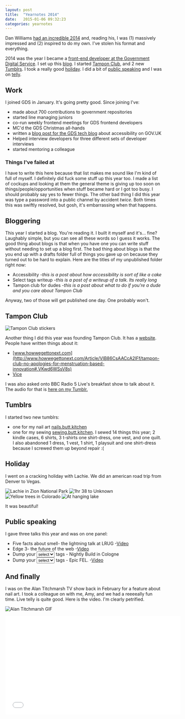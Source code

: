```yaml
---
layout: post
title:  "Yearnotes 2014"
date:   2015-01-06 09:32:23
categories: yearnotes
---
```

Dan Williams [had an incredible 2014](http://www.iamdanw.com/wrote/yearnote-2014/) and, reading his, I was (1) massively impressed and (2) inspired to do my own. I've stolen his format and everything.

2014 was the year I became a [front-end developer at the Government Digital Service](#work). I set up this [blog](#bloggering). I started [Tampon Club](#tampon-club), and 2 new [Tumblrs](#tumblrs). I took a really good [holiday](#holiday). I did a bit of [public speaking](#public-speaking) and I was on [telly](#and-finally).

## Work
I joined GDS in January. It's going pretty good. Since joining I've:

- made about 700 contributions to government repositories
- started line managing juniors
- co-run weekly frontend meetings for GDS frontend developers
- MC'd the GDS Christmas all-hands
- written a [blog post for the GDS tech blog](https://gdstechnology.blog.gov.uk/2014/08/14/improving-accessibility-on-gov-uk-search/) about accessibility on GOV.UK
- Helped interview developers for three different sets of developer interviews
- started mentoring a colleague

### Things I've failed at
I have to write this here because that list makes me sound like I'm kind of full of myself. I definitely did fuck some stuff up this year too. I made a list of cockups and looking at them the general theme is giving up too soon on things/people/opportunities when stuff became hard or I got too busy. I should probably say yes to fewer things. The other bad thing I did this year was type a password into a public channel by accident _twice_. Both times this was swiftly resolved, but gosh, it's embarrassing when that happens.


## Bloggering
This year I started a blog. You're reading it. I built it myself and it's... fine? Laughably simple, but you can see all these words so I guess it works. The good thing about blogs is that when you have one you can write stuff without needing to set up a blog first. The bad thing about blogs is that the you end up with a drafts folder full of things you gave up on because they turned out to be hard to explain. Here are the titles of my unpublished folder right now:

- Accessibility _-this is a post about how accessibility is sort of like a cake_
- Select tags writeup _-this is a post of a writeup of a talk. Its really long_
- Tampon club for dudes _-this is a post about what to do if you're a dude and you care about Tampon Club_

Anyway, two of those will get published one day. One probably won't.

## Tampon Club

![Tampon Club stickers](/assets/img/tampon_club_new.jpg)

Another thing I did this year was founding Tampon Club. It has a [website](http://tampon.club). People have written things about it:

- [www.howwegettonext.com](http://www.howwegettonext.com/Article/VIB86CsAACcA2lFf/tampon-club-no-apologies-for-menstruation-based-innovation#.VKwd6WSsV8s)
- [Vice](http://www.vice.com/read/meet-the-woman-who-wants-you-to-fill-your-office-bogs-with-free-tampons-873)

I was also asked onto BBC Radio 5 Live's breakfast show to talk about it. The audio for that is [here on my Tumblr.](http://butt.kitchen/post/104591582049/i-went-on-bbc-radio-5-lives-breakfast-show-this)

## Tumblrs
I started two new tumblrs:

- one for my nail art [nails.butt.kitchen](http://nails.butt.kitchen)
- one for my sewing [sewing.butt.kitchen](http://sewing.butt.kitchen). I sewed 14 things this year; 2 kindle cases, 6 shirts, 3 t-shirts one shirt-dress, one vest, and one quilt. I also abandoned 1 dress, 1 vest, 1 shirt, 1 playsuit and one shirt-dress because I screwed them up beyond repair :(

## Holiday
I went on a cracking holiday with Lachie. We did an american road trip from Denver to Vegas.

![Lachie in Zion National Park](/assets/img/holiday-1.jpg)
![1hr 38 to Unknown](/assets/img/holiday-2.jpg)
![Yellow trees in Colorado](/assets/img/holiday-3.jpg)
![At hanging lake](/assets/img/holiday-4.jpg)

It was beautiful!

## Public speaking
I gave three talks this year and was on one panel:

- Five facts about smell- the lightning talk at LRUG -[Video](https://skillsmatter.com/skillscasts/5050-five-facts-about-smell)
- Edge 3- the future of the web -[Video](https://edgeconf.com/2014-london?v=6u03xYkwMVI)
- Dump your <select><option>select</option></select> tags - Nightly Build in Cologne
- Dump your <select><option>select</option></select> tags - Epic FEL. -[Video](https://www.youtube.com/watch?v=CUkMCQR4TpY)

## And finally
I was on the Alan Titchmarsh TV show back in February for a feature about nail art. I took a colleague on with me, Amy, and we had a reeeeally fun time. Live telly is quite good. Here is the video. I'm clearly petrified.


![Alan Titchmarsh GIF](/assets/img/titch.gif)

<iframe width="560" height="315" src="//www.youtube.com/embed/WKw63CVXsEQ?rel=0" frameborder="0" allowfullscreen></iframe>
